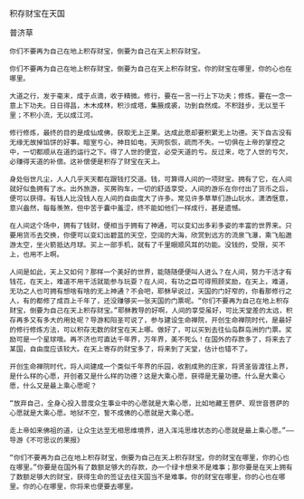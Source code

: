 积存财宝在天国

普济草


    你们不要再为自己在地上积存财宝，倒要为自己在天上积存财宝。

    你们不要再为自己在地上积存财宝，倒要为自己在天上积存财宝。你的财宝在哪里，你的心也在哪里。

    大道之行，发于毫末，成于点滴，收于精微。修行，要在一言一行上下功夫；修炼，要在一念一意上下功夫。日日得昌，木木成林，积沙成塔，集腋成裘，功到自然成。不积跬步，无以至千里；不积小流，无以成江河。

    修行修炼，最终的目的是成仙成佛，获取无上正果。达成此愿却要积累无上功德。天下自古没有无缘无故掉馅饼的好事。暗室亏心，神目如电，天网恢恢，疏而不失。一切俱在上帝的掌控之中，一切都顺从在道的运行之下。得了人世的便宜，必受天道的亏。反过来，吃了人世的亏欠，必赚得天道的补偿。这补偿便是积存了财宝在天上。

    身处俗世凡尘，人人几乎天天都在跟钱打交道。钱，可算得人间的一项财宝。拥有了它，在人间就好似鱼拥有了水。出外旅游，买房购车，一切的舒适享受，人间的游乐在你付出了货币之后，便可以获得。有钱人比没钱人在人间的自由度大了许多。常见许多草草们游山玩水，潇洒惬意，意兴盎然，每每羡煞，但中苦于囊中羞涩，终不能如他们一样成行，甚是遗憾。

    在人间这个场中，拥有了钱财，便相当于拥有了神通，可以变幻出多彩多姿的丰富的世界来。只要用货币去交换，你便可以变幻出碧蓝的天空，空阔的大海，欣赏到远方的流泉飞瀑，乘飞船遨游太空，坐火箭抵达月球。买上一部手机，就有了千里眼顺风耳的功能。没钱的，受限，买不上，也用不上啊。

    人间是如此，天上又如何？那样一个美好的世界，能随随便便叫人进么？在人间，努力干活才有钱花，在天上，难道不用干活就能参与玩耍？在人间，有功之臣可得照顾奖励，在天上，难道，无功之人也可拥有想啥有啥的无上神通？不会吧，耶稣早说过，天国的门好窄的，你看那修行之人，有的都修了成百上千年了，还没赚够买一张天国的门票呢。“你们不要再为自己在地上积存财宝，倒要为自己在天上积存财宝。”耶稣教导的好啊，人间的享受虽好，可比天堂差的太远，积存再多又有多大的用处呢？导游和阳圣可说了，参与建设生命禅院，开创生命禅院时代，是最好的修行修炼方法，可以积存无数的财宝在天上哪。做好了，可以买到去往仙岛群岛洲的门票。奖励可是一个星球哦。再不济也可直达千年界，万年界，美不死么！在国外的存款多了，将来去了某国，自由度应该较大。在天上寄存的财宝多了，将来到了天堂，估计也错不了。

    开创生命禅院时代，将人间建成一个类似千年界的乐园，收割成熟的庄家，将贤圣皆渡往上界，是什么样的心愿，开创者又是什么样的功德？这是大乘心愿，获得是无量功德。什么是大乘心愿，什么又是最上乘心愿呢？

    “放弃自己，全身心投入普度众生事业中的心愿就是大乘心愿，比如地藏王菩萨、观世音菩萨的心愿就是大乘心愿。地狱不空，誓不成佛的心愿就是大乘心愿。

    走上帝如来佛祖的道，让众生达至无相思维境界，进入浑沌思维状态的心愿就是最上乘心愿。”——导游《不可思议的果报》

    “你们不要再为自己在地上积存财宝，倒要为自己在天上积存财宝。你的财宝在哪里，你的心也在哪里。”你要是在国外有了数额足够大的存款，办一个绿卡想来不是难事；那你要是在天上拥有了数额足够大的财宝，获得生命的签证去往天国当不是难事。你的财宝在哪里，你的心也在哪里。你的心在哪里，你将来也便要去哪里。



